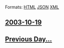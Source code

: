 
Formats: [HTML](2003/10/19/index.html)  [JSON](2003/10/19/index.json)  [XML](2003/10/19/index.xml)  

## [2003-10-19](/news/2003/10/19/index.md)

## [Previous Day...](/news/2003/10/18/index.md)

